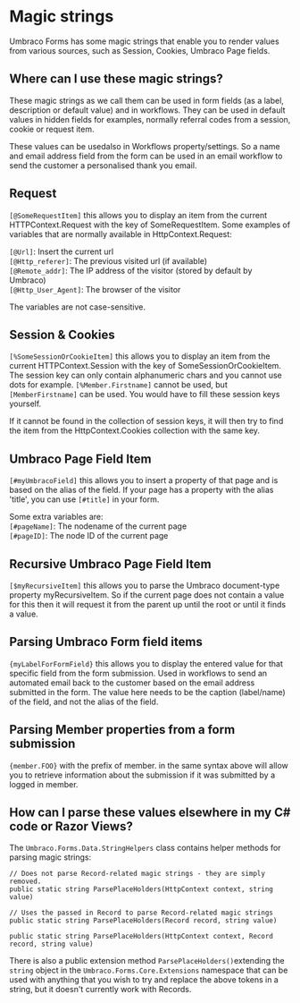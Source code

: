 # Magic strings
Umbraco Forms has some magic strings that enable you to render values from various sources, such as Session, Cookies, Umbraco Page fields. 

## Where can I use these magic strings?
These magic strings as we call them can be used in form fields (as a label, description or default value) and in workflows. They can be used in default values in hidden fields for examples, normally referral codes from a session, cookie or request item.

These values can be usedalso in Workflows property/settings. So a name and email address field from the form can be used in an email workflow to send the customer a personalised thank you email.

## Request

`[@SomeRequestItem]` this allows you to display an item from the current HTTPContext.Request with the key of SomeRequestItem.
Some examples of variables that are normally available in HttpContext.Request:

`[@Url]`: Insert the current url  
`[@Http_referer]`: The previous visited url (if available)  
`[@Remote_addr]`: The IP address of the visitor (stored by default by Umbraco)  
`[@Http_User_Agent]`: The browser of the visitor  
  
The variables are not case-sensitive.  

## Session & Cookies
`[%SomeSessionOrCookieItem]` this allows you to display an item from the current HTTPContext.Session with the key of SomeSessionOrCookieItem. The session key can only contain alphanumeric chars and you cannot use dots for example. `[%Member.Firstname]` cannot be used, but `[MemberFirstname]` can be used. You would have to fill these session keys yourself.

If it cannot be found in the collection of session keys, it will then try to find the item from the HttpContext.Cookies collection with the same key.

## Umbraco Page Field Item
`[#myUmbracoField]` this allows you to insert a property of that page and is based on the alias of the field. If your page has a property with the alias 'title', you can use `[#title]` in your form.

Some extra variables are:  
`[#pageName]`: The nodename of the current page  
`[#pageID]`: The node ID of the current page  

## Recursive Umbraco Page Field Item
`[$myRecursiveItem]` this allows you to parse the Umbraco document-type property myRecursiveItem. So if the current page does not contain a value for this then it will request it from the parent up until the root or until it finds a value.

## Parsing Umbraco Form field items
`{myLabelForFormField}` this allows you to display the entered value for that specific field from the form submission. Used in workflows to send an automated email back to the customer based on the email address submitted in the form. The value here needs to be the caption (label/name) of the field, and not the alias of the field.  

## Parsing Member properties from a form submission
`{member.FOO}` with the prefix of member. in the same syntax above will allow you to retrieve information about the submission if it was submitted by a logged in member.

## How can I parse these values elsewhere in my C# code or Razor Views?
The `Umbraco.Forms.Data.StringHelpers` class contains helper methods for parsing magic strings:

    // Does not parse Record-related magic strings - they are simply removed.
    public static string ParsePlaceHolders(HttpContext context, string value) 
    
    // Uses the passed in Record to parse Record-related magic strings
    public static string ParsePlaceHolders(Record record, string value)
    
    public static string ParsePlaceHolders(HttpContext context, Record record, string value)

There is also a public extension method `ParsePlaceHolders()`extending the `string` object in the `Umbraco.Forms.Core.Extensions` namespace that can be used with anything that you wish to try and replace the above tokens in a string, but it doesn't currently work with Records.
